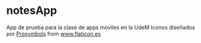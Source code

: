 # notesApp

App de prueba para la clase de apps moviles en la UdeM
Iconos diseñados por <a href="https://www.flaticon.es/autores/prosymbols" title="Prosymbols">Prosymbols</a> from <a href="https://www.flaticon.es/" title="Flaticon"> www.flaticon.es</a>
